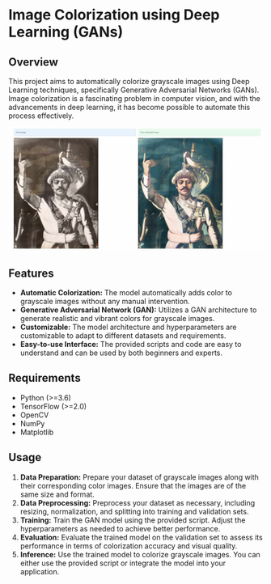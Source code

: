# Image Colorization using Deep Learning (GANs)

## Overview
This project aims to automatically colorize grayscale images using Deep Learning techniques, specifically Generative Adversarial Networks (GANs). Image colorization is a fascinating problem in computer vision, and with the advancements in deep learning, it has become possible to automate this process effectively.

![Example of Colorization](color.jpg)

## Features
- **Automatic Colorization:** The model automatically adds color to grayscale images without any manual intervention.
- **Generative Adversarial Network (GAN):** Utilizes a GAN architecture to generate realistic and vibrant colors for grayscale images.
- **Customizable:** The model architecture and hyperparameters are customizable to adapt to different datasets and requirements.
- **Easy-to-use Interface:** The provided scripts and code are easy to understand and can be used by both beginners and experts.

## Requirements
- Python (>=3.6)
- TensorFlow (>=2.0)
- OpenCV
- NumPy
- Matplotlib

## Usage
1. **Data Preparation:** Prepare your dataset of grayscale images along with their corresponding color images. Ensure that the images are of the same size and format.
2. **Data Preprocessing:** Preprocess your dataset as necessary, including resizing, normalization, and splitting into training and validation sets.
3. **Training:** Train the GAN model using the provided script. Adjust the hyperparameters as needed to achieve better performance.
4. **Evaluation:** Evaluate the trained model on the validation set to assess its performance in terms of colorization accuracy and visual quality.
5. **Inference:** Use the trained model to colorize grayscale images. You can either use the provided script or integrate the model into your application.


